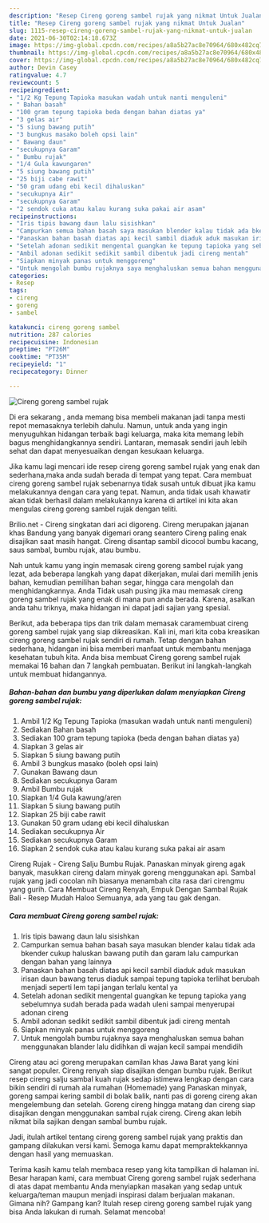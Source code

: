 ```yaml
---
description: "Resep Cireng goreng sambel rujak yang nikmat Untuk Jualan"
title: "Resep Cireng goreng sambel rujak yang nikmat Untuk Jualan"
slug: 1115-resep-cireng-goreng-sambel-rujak-yang-nikmat-untuk-jualan
date: 2021-06-30T02:14:18.673Z
image: https://img-global.cpcdn.com/recipes/a8a5b27ac8e70964/680x482cq70/cireng-goreng-sambel-rujak-foto-resep-utama.jpg
thumbnail: https://img-global.cpcdn.com/recipes/a8a5b27ac8e70964/680x482cq70/cireng-goreng-sambel-rujak-foto-resep-utama.jpg
cover: https://img-global.cpcdn.com/recipes/a8a5b27ac8e70964/680x482cq70/cireng-goreng-sambel-rujak-foto-resep-utama.jpg
author: Devin Casey
ratingvalue: 4.7
reviewcount: 5
recipeingredient:
- "1/2 Kg Tepung Tapioka masukan wadah untuk nanti menguleni"
- " Bahan basah"
- "100 gram tepung tapioka beda dengan bahan diatas ya"
- "3 gelas air"
- "5 siung bawang putih"
- "3 bungkus masako boleh opsi lain"
- " Bawang daun"
- "secukupnya Garam"
- " Bumbu rujak"
- "1/4 Gula kawungaren"
- "5 siung bawang putih"
- "25 biji cabe rawit"
- "50 gram udang ebi kecil dihaluskan"
- "secukupnya Air"
- "secukupnya Garam"
- "2 sendok cuka atau kalau kurang suka pakai air asam"
recipeinstructions:
- "Iris tipis bawang daun lalu sisishkan"
- "Campurkan semua bahan basah saya masukan blender kalau tidak ada bkender cukup haluskan bawang putih dan garam lalu campurkan dengan bahan yang lainnya"
- "Panaskan bahan basah diatas api kecil sambil diaduk aduk masukan irisan daun bawang terus diaduk sampai tepung tapioka terlihat berubah menjadi seperti lem tapi jangan terlalu kental ya"
- "Setelah adonan sedikit mengental guangkan ke tepung tapioka yang sebelumnya sudah berada pada wadah uleni sampai menyerupai adonan cireng"
- "Ambil adonan sedikit sedikit sambil dibentuk jadi cireng mentah"
- "Siapkan minyak panas untuk menggoreng"
- "Untuk mengolah bumbu rujaknya saya menghaluskan semua bahan menggunakan blander lalu didihkan di wajan kecil sampai mendidih"
categories:
- Resep
tags:
- cireng
- goreng
- sambel

katakunci: cireng goreng sambel 
nutrition: 287 calories
recipecuisine: Indonesian
preptime: "PT26M"
cooktime: "PT35M"
recipeyield: "1"
recipecategory: Dinner

---
```



![Cireng goreng sambel rujak](https://img-global.cpcdn.com/recipes/a8a5b27ac8e70964/680x482cq70/cireng-goreng-sambel-rujak-foto-resep-utama.jpg)

Di era  sekarang , anda memang bisa membeli makanan jadi tanpa mesti repot memasaknya terlebih dahulu. Namun, untuk anda yang ingin menyuguhkan hidangan terbaik bagi keluarga, maka kita memang lebih bagus menghidangkannya sendiri. Lantaran, memasak sendiri jauh lebih sehat dan dapat menyesuaikan dengan kesukaan keluarga.

Jika kamu lagi mencari ide resep cireng goreng sambel rujak yang enak dan sederhana,maka anda sudah berada di tempat yang tepat. Cara membuat cireng goreng sambel rujak  sebenarnya tidak susah untuk dibuat jika kamu melakukannya dengan cara yang tepat. Namun, anda tidak usah khawatir akan tidak berhasil dalam melakukannya 
karena di artikel ini kita akan mengulas cireng goreng sambel rujak dengan teliti.  

Brilio.net - Cireng singkatan dari aci digoreng. Cireng merupakan jajanan khas Bandung yang banyak digemari orang seantero Cireng paling enak disajikan saat masih hangat. Cireng disantap sambil dicocol bumbu kacang, saus sambal, bumbu rujak, atau bumbu.

Nah untuk kamu yang ingin memasak cireng goreng sambel rujak yang lezat, ada beberapa langkah yang dapat dikerjakan, mulai dari memilih jenis bahan, kemudian pemilihan bahan segar, hingga cara mengolah dan menghidangkannya. Anda Tidak usah pusing jika mau memasak cireng goreng sambel rujak yang enak di mana pun anda berada. Karena, asalkan anda  tahu triknya, maka hidangan ini dapat jadi sajian yang spesial.

Berikut, ada beberapa tips dan trik dalam memasak caramembuat cireng goreng sambel rujak yang siap dikreasikan. Kali ini, mari kita coba kreasikan cireng goreng sambel rujak sendiri di rumah. Tetap dengan bahan sederhana, hidangan ini bisa memberi manfaat untuk membantu menjaga kesehatan tubuh kita. Anda bisa membuat Cireng goreng sambel rujak memakai 16 bahan dan 7 langkah pembuatan. Berikut ini langkah-langkah untuk membuat hidangannya.

<!--inarticleads1-->

##### Bahan-bahan dan bumbu yang diperlukan dalam menyiapkan Cireng goreng sambel rujak:

1. Ambil 1/2 Kg Tepung Tapioka (masukan wadah untuk nanti menguleni)
1. Sediakan  Bahan basah
1. Sediakan 100 gram tepung tapioka (beda dengan bahan diatas ya)
1. Siapkan 3 gelas air
1. Siapkan 5 siung bawang putih
1. Ambil 3 bungkus masako (boleh opsi lain)
1. Gunakan  Bawang daun
1. Sediakan secukupnya Garam
1. Ambil  Bumbu rujak
1. Siapkan 1/4 Gula kawung/aren
1. Siapkan 5 siung bawang putih
1. Siapkan 25 biji cabe rawit
1. Gunakan 50 gram udang ebi kecil dihaluskan
1. Sediakan secukupnya Air
1. Sediakan secukupnya Garam
1. Siapkan 2 sendok cuka atau kalau kurang suka pakai air asam


Cireng Rujak - Cireng Salju Bumbu Rujak. Panaskan minyak gireng agak banyak, masukkan cireng dalam minyak goreng menggunakan api. Sambal rujak yang jadi cocolan nih biasanya menambah cita rasa dari cirengmu yang gurih. Cara Membuat Cireng Renyah, Empuk Dengan Sambal Rujak Bali - Resep Mudah Haloo Semuanya, ada yang tau gak dengan. 

<!--inarticleads2-->

##### Cara membuat Cireng goreng sambel rujak:

1. Iris tipis bawang daun lalu sisishkan
1. Campurkan semua bahan basah saya masukan blender kalau tidak ada bkender cukup haluskan bawang putih dan garam lalu campurkan dengan bahan yang lainnya
1. Panaskan bahan basah diatas api kecil sambil diaduk aduk masukan irisan daun bawang terus diaduk sampai tepung tapioka terlihat berubah menjadi seperti lem tapi jangan terlalu kental ya
1. Setelah adonan sedikit mengental guangkan ke tepung tapioka yang sebelumnya sudah berada pada wadah uleni sampai menyerupai adonan cireng
1. Ambil adonan sedikit sedikit sambil dibentuk jadi cireng mentah
1. Siapkan minyak panas untuk menggoreng
1. Untuk mengolah bumbu rujaknya saya menghaluskan semua bahan menggunakan blander lalu didihkan di wajan kecil sampai mendidih


Cireng atau aci goreng merupakan camilan khas Jawa Barat yang kini sangat populer. Cireng renyah siap disajikan dengan bumbu rujak. Berikut resep cireng salju sambal kuah rujak sedap istimewa lengkap dengan cara bikin sendiri di rumah ala rumahan (Homemade) yang Panaskan minyak, goreng sampai kering sambil di bolak balik, nanti pas di goreng cireng akan mengelembung dan setelah. Goreng cireng hingga matang dan cireng siap disajikan dengan menggunakan sambal rujak cireng. Cireng akan lebih nikmat bila sajikan dengan sambal bumbu rujak. 

Jadi, itulah artikel tentang  cireng goreng sambel rujak  yang praktis dan gampang dilakukan versi kami. Semoga kamu dapat mempraktekkannya dengan hasil yang memuaskan. 

Terima kasih kamu telah membaca resep yang kita tampilkan di halaman ini. Besar harapan kami, cara membuat  Cireng goreng sambel rujak sederhana di atas dapat membantu Anda menyiapkan masakan yang sedap untuk keluarga/teman maupun menjadi inspirasi dalam berjualan makanan. Gimana nih? Gampang kan? Itulah resep cireng goreng sambel rujak yang bisa Anda lakukan di rumah. Selamat mencoba!

